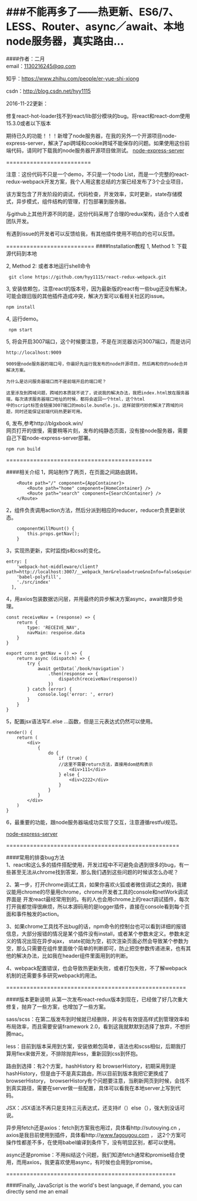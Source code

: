 ###不能再多了——热更新、ES6/7、LESS、Router、async／await、本地node服务器，真实路由...
==========================================

####作者：二月  
email：1130216245@qq.com  

知乎：https://www.zhihu.com/people/er-yue-shi-xiong  

csdn：http://blog.csdn.net/hyy1115  

2016-11-22更新：  

修复react-hot-loader找不到react/lib部分模块的bug。将react和react-dom使用15.3.0或者以下版本  

期待已久的功能！！！新增了node服务器，在我的另外一个开源项目node-express-server，解决了api跨域和cookie跨域不能保存的问题。如果使用这份前端代码，请同时下载我的node服务器开源项目做测试。
[node-express-server](https://github.com/hyy1115/node-express-server)

=========================

注意：这份代码不只是一个demo，不只是一个todo List，而是一个完整的react-redux-webpack开发方案，我个人用这套总结的方案已经发布了3个企业项目，

该方案包含了开发阶段的调试，代码检查，开发效率，实时更新，state存储模式，异步模式，组件结构的管理，打包部署到服务器。

与github上其他开源不同的是，这份代码采用了合理的redux架构，适合个人或者团队开发。  

有遇到issue的开发者可以反馈给我，有其他插件使用不明白的也可以反馈。

==========================
####Installation教程
1, Method 1: 下载源代码到本地  

2, Method 2: 或者本地运行shell命令  
```
 git clone https://github.com/hyy1115/react-redux-webpack.git
```
 
3, 安装依赖包，注意react的版本号，因为最新版的react有一些bug还没有解决，可能会跟旧版的其他插件造成冲突，解决方案可以看相关社区的issue。
```
npm install
```

4, 运行demo。
   ```
    npm start
   ```

5, 将会开启3007端口，这个时候要注意，不是在浏览器访问3007端口，而是访问
```
http://localhost:9009

9009是node服务器的端口号，你最好先运行我发布的node开源项目，然后再和你的node合并解决方案。  

为什么是访问服务器端口而不是前端开启的端口呢？

这里涉及到跨域问题，跨域的本质就不说了，说说我的解决办法，我把index.html放在服务器端，每次请求服务器端口地址的时候，都将会返回一个html，这个html
中的script标签会链接3007端口的mobile.bundle.js，这样就很巧妙的解决了跨域的问题，同时还能保证前端代码热更新可用。
```

6, 发布,参考http://blgxbook.win/  
  网页打开的很慢，需要稍等片刻，发布的纯静态页面，没有接node服务器，需要自己下载node-express-server部署。
```
npm run build
```

===========================================

####相关介绍
1，网站制作了两页，在页面之间路由跳转。  
```
    <Route path="/" component={AppContainer}>
        <Route path="home" component={HomeContainer} />
        <Route path="search" component={SearchContainer} />
    </Route>
```

2，组件负责调用action方法，然后分派到相应的reducer，reducer负责更新状态。  
```
    componentWillMount() {
        this.props.getNav();
    }
```

3，实现热更新，实时监控js和css的变化。  
```
entry: [
    'webpack-hot-middleware/client?path=http://localhost:3007/__webpack_hmr&reload=true&noInfo=false&quiet=false',
    'babel-polyfill',
    './src/index'
  ],
```

4，用axios包装数据访问层，并用最终的异步解决方案async，await做异步处理。  
```
const receiveNav = (response) => {
    return {
        type: 'RECEIVE_NAV',
        navMain: response.data
    }
}

export const getNav = () => {
    return async (dispatch) => {
        try {
            await getData(`/book/navigation`)
                .then(response => {
                    dispatch(receiveNav(response))
                })
        } catch (error) {
            console.log('error: ', error)
        }
    }
}
```

5，配置jsx语法写if..else ...函数，但是三元表达式仍然可以使用。  
```
render() {
    return (
        <div>
            {
                do {
                    if (true) {
                    //这里不需要return方法，直接用dom结构表示
                        <div>111</div>
                    } else {
                        <div>2222</div>
                    }
                }
            }
        </div>
    )
}
```

6，最重要的功能，跟node服务器端成功实现了交互，注意遵循restful规范。

[node-express-server](https://github.com/hyy1115/node-express-server)

===================================================

####常用的排查bug方法  
1、react和这么多的插件搭配使用，开发过程中不可避免会遇到很多的bug，有一些甚至无法从chrome找到答案，那么我们遇到这些问题的时候该怎么办呢？  

2、第一步，打开chrome调试工具，如果你喜欢火狐或者微信调试之类的，我建议能用chrome的尽量用chrome，chrome开发者工具的console和netWork调试界面是
开发react最经常用到的。有的人也会用chrome上的react调试插件，每次打开我都觉得很麻烦，所以本源码用的是logger插件，直接在console看到每个页面和事件触发的action。  

3、如果chrome工具找不出bug的话，npm命令的控制台也可以看到详细的报错信息，大部分报错的情况是某个插件没有install，或者某个参数未定义。参数未定义的情况出现在异步ajax，
state初始为空，初次渲染页面必然会导致某个参数为空，那么只需要在组件里面做个简单的判断即可，防止把空参数传递进来，也有其他的解决办法，比如我在header组件里面用到的判断。

4、webpack配置错误，也会导致热更新失败，或者打包失败，不了解webpack机制的还需要多多研究webpack的用法。



=====================================================

####版本更新说明
从第一次发布react-redux版本到现在，已经做了好几次重大修复，抛弃了一些方案，也增加了一些方案。

sass/scss：在第二版发布到时候就已经删除，并没有有效提高样式到管理效率和布局效率，而且需要安装framework 2.0，看到这我就默默到选择了放弃，不想折腾mac。

less：目前到版本采用到方案，安装依赖包简单，语法也和scss相似，后期我打算用flex来做开发，不排除抛弃less，重新回到css到怀抱。

路由到选择：有2个方案，hashHistory 和 browserHistory，初期采用到是hashHistory，但是由于不是真实路由，所以目前到版本我把它更换成了browserHistory，
browserHistory有个问题要注意，当刷新网页到时候，会找不到真实路径，需要在server做一些配置，具体可以看我在本地server上写到代码。

JSX：JSX语法不再只是支持三元表达式，还支持if（）else（），强大到没话可说。

异步用fetch还是axios：fetch到方案我也用过，具体看http://sutouying.cn  ，axios是我目前使用到插件，具体看http://www.fagougou.com  ，
这2个方案可操作性都差不多，在使用babel编译到条件下，没有明显区别，都可以使用。

async还是promise：不用纠结这个问题，我们知道fetch通常和promise结合使用，而用axios，我更喜欢使用async，有时候也会用到promise。

==================================================

####Finally, JavaScript is the world's best language, if demand, you can directly send me an email  
